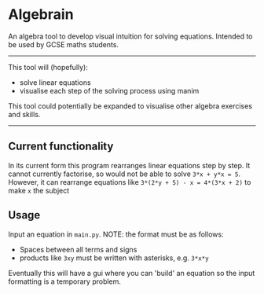 # Algebrain

An algebra tool to develop visual intuition for solving equations. Intended to be used by GCSE maths students.

***

This tool will (hopefully):

- solve linear equations
- visualise each step of the solving process using manim

This tool could potentially be expanded to visualise other algebra exercises and skills.

***

## Current functionality

In its current form this program rearranges linear equations step by step. It cannot currently factorise, so would not be able to solve `3*x + y*x = 5`. However, it can rearrange equations like `3*(2*y + 5) - x = 4*(3*x + 2)` to make `x` the subject 

## Usage

Input an equation in `main.py`. NOTE: the format must be as follows:

- Spaces between all terms and signs
- products like `3xy` must be written with asterisks, e.g. `3*x*y`

Eventually this will have a gui where you can 'build' an equation so the input formatting is a temporary problem.